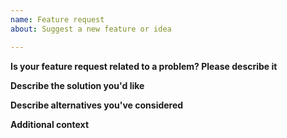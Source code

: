 ```yaml
---
name: Feature request
about: Suggest a new feature or idea

---
```


**Is your feature request related to a problem? Please describe it**
<!-- Please enter a clear and concise description of what the problem is. For example: I'm always frustrated when [...] -->

**Describe the solution you'd like**
<!-- Please describe what you want to happen -->

**Describe alternatives you've considered**
<!-- Please describe any alternative solutions or features you've considered -->

**Additional context**
<!-- Please add any other context or screenshots about the feature request here -->
